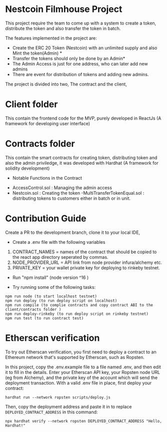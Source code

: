 # Nestcoin Filmhouse Project
This project require the team to come up with a system to create a token, distribute the token and also transfer the token in batch.

The features implemented in the project are:
* Create the ERC 20 Token (Nestcoin) with an unlimited supply and also Mint the token(Admin) *
* Transfer the tokens should only be done by an Admin*
* The Admin Access is just for one address, who can later add new admins
* There are event for distribution of tokens and adding new admins.

The project is divided into two, The contract and the client, 

# Client folder
This contain the frontend code for the MVP, purely developed in ReactJs (A framework for developing user interface)

# Contracts folder
This contain the smart contracts for creating token, distributing token and also the admin priviledge, it was developed with Hardhat (A framework for solidity development)

* Notable Functions in the Contract
- AccessControl.sol : Managing the admin access
- Nestcoin.sol : Creating the token
-MultiTransferTokenEqual.sol : distributing tokens to customers either in batch or in unit.





# Contribution Guide

Create a PR to the development branch, clone it to your local IDE,

- Create a .env file with the following variables

1. CONTRACT_NAMES = names of the contract that should be copied to the react app directory seperated by commas.
2. NODE_PROVIDER_URL = API link from node provider infura/alchemy etc.
3. PRIVATE_KEY = your wallet private key for deploying to rinkeby testnet.

- Run "npm install" (node version ^16 )

- Try running some of the following tasks:

```shell
npm run node (to start localhost testnet)
npm run deploy (to run deploy script on localhost)
npm run compile (to complie contracts and copy contract ABI to the client/contracts folder )
npm run deploy-rinkeby (to run deploy script on rinkeby testnet)
npm run test (to run contract test)
```

# Etherscan verification

To try out Etherscan verification, you first need to deploy a contract to an Ethereum network that's supported by Etherscan, such as Ropsten.

In this project, copy the .env.example file to a file named .env, and then edit it to fill in the details. Enter your Etherscan API key, your Ropsten node URL (eg from Alchemy), and the private key of the account which will send the deployment transaction. With a valid .env file in place, first deploy your contract:

```shell
hardhat run --network ropsten scripts/deploy.js
```

Then, copy the deployment address and paste it in to replace `DEPLOYED_CONTRACT_ADDRESS` in this command:

```shell
npx hardhat verify --network ropsten DEPLOYED_CONTRACT_ADDRESS "Hello, Hardhat!"
```
